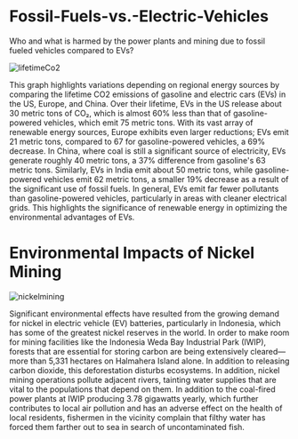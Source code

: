 # Fossil-Fuels-vs.-Electric-Vehicles
Who and what is harmed by the power plants and mining due to fossil fueled vehicles compared to EVs?

![lifetimeCo2](https://github.com/user-attachments/assets/31fbe441-f39a-4301-a28b-c52e8b8096ff)

This graph highlights variations depending on regional energy sources by comparing the lifetime CO2 emissions of gasoline and electric cars (EVs) in the US, Europe, and China. Over their lifetime, EVs in the US release about 30 metric tons of CO₂, which is almost 60% less than that of gasoline-powered vehicles, which emit 75 metric tons. With its vast array of renewable energy sources, Europe exhibits even larger reductions; EVs emit 21 metric tons, compared to 67 for gasoline-powered vehicles, a 69% decrease. In China, where coal is still a significant source of electricity, EVs generate roughly 40 metric tons, a 37% difference from gasoline's 63 metric tons. Similarly, EVs in India emit about 50 metric tons, while gasoline-powered vehicles emit 62 metric tons, a smaller 19% decrease as a result of the significant use of fossil fuels. In general, EVs emit far fewer pollutants than gasoline-powered vehicles, particularly in areas with cleaner electrical grids. This highlights the significance of renewable energy in optimizing the environmental advantages of EVs.

# Environmental Impacts of Nickel Mining
![nickelmining](https://github.com/user-attachments/assets/b368db3b-0280-4649-8116-fb160481a030)

Significant environmental effects have resulted from the growing demand for nickel in electric vehicle (EV) batteries, particularly in Indonesia, which has some of the greatest nickel reserves in the world. In order to make room for mining facilities like the Indonesia Weda Bay Industrial Park (IWIP), forests that are essential for storing carbon are being extensively cleared—more than 5,331 hectares on Halmahera Island alone. In addition to releasing carbon dioxide, this deforestation disturbs ecosystems. In addition, nickel mining operations pollute adjacent rivers, tainting water supplies that are vital to the populations that depend on them. In addition to the coal-fired power plants at IWIP producing 3.78 gigawatts yearly, which further contributes to local air pollution and has an adverse effect on the health of local residents, fishermen in the vicinity complain that filthy water has forced them farther out to sea in search of uncontaminated fish.
